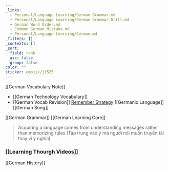 ```yaml
---
_links:
  - Personal/Language Learning/German Grammar.md
  - Personal/Language Learning/German Grammar Drill.md
  - German Word Order.md
  - Common German Mistake.md
  - Personal/Language Learning/German.md
_filters: []
_contexts: []
_sort:
  field: rank
  asc: false
  group: false
color: ""
sticker: emoji//1f525
---
```

[[German Vocabulary Note]]
+ [[German Technology Vocabulary]]
+ [[German Vocab Revision]]
[Remember Strategy](https://www.facebook.com/share/v/WEUf9MeBLeUkNN2M/)
[[Germanic Language]]
[[German Song]]


[[German Grammar]]
[[German Learning Core]]
> Acquiring a language comes from understanding messages rather than memorizing rules
> (Tập trung vào ý mà người nói muốn truyền tải thay vì ý nghĩa)

### [[Learning Thourgh Videos]] 

[[German History]]

